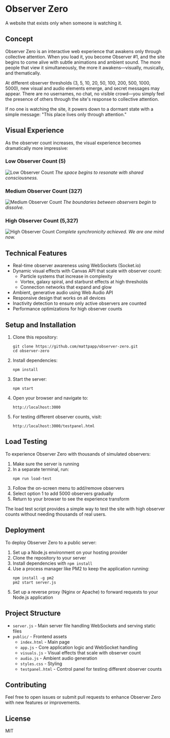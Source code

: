 # Observer Zero

A website that exists only when someone is watching it.

## Concept

Observer Zero is an interactive web experience that awakens only through collective attention. When you load it, you become Observer #1, and the site begins to come alive with subtle animations and ambient sound. The more people that view it simultaneously, the more it awakens—visually, musically, and thematically.

At different observer thresholds (3, 5, 10, 20, 50, 100, 200, 500, 1000, 5000), new visual and audio elements emerge, and secret messages may appear. There are no usernames, no chat, no visible crowd—you simply feel the presence of others through the site's response to collective attention.

If no one is watching the site, it powers down to a dormant state with a simple message: "This place lives only through attention."

## Visual Experience

As the observer count increases, the visual experience becomes dramatically more impressive:

### Low Observer Count (5)
![Low Observer Count](screenshots/observer_5.png)
*The space begins to resonate with shared consciousness.*

### Medium Observer Count (327)
![Medium Observer Count](screenshots/observer_327.png)
*The boundaries between observers begin to dissolve.*

### High Observer Count (5,327)
![High Observer Count](screenshots/observer_5327.png)
*Complete synchronicity achieved. We are one mind now.*

## Technical Features

- Real-time observer awareness using WebSockets (Socket.io)
- Dynamic visual effects with Canvas API that scale with observer count:
  - Particle systems that increase in complexity
  - Vortex, galaxy spiral, and starburst effects at high thresholds
  - Connection networks that expand and glow
- Ambient, generative audio using Web Audio API
- Responsive design that works on all devices
- Inactivity detection to ensure only active observers are counted
- Performance optimizations for high observer counts

## Setup and Installation

1. Clone this repository:
   ```
   git clone https://github.com/mattpapp/observer-zero.git
   cd observer-zero
   ```

2. Install dependencies:
   ```
   npm install
   ```

3. Start the server:
   ```
   npm start
   ```

4. Open your browser and navigate to:
   ```
   http://localhost:3000
   ```

5. For testing different observer counts, visit:
   ```
   http://localhost:3000/testpanel.html
   ```

## Load Testing

To experience Observer Zero with thousands of simulated observers:

1. Make sure the server is running
2. In a separate terminal, run:
   ```
   npm run load-test
   ```
3. Follow the on-screen menu to add/remove observers
4. Select option 1 to add 5000 observers gradually
5. Return to your browser to see the experience transform

The load test script provides a simple way to test the site with high observer counts without needing thousands of real users.

## Deployment

To deploy Observer Zero to a public server:

1. Set up a Node.js environment on your hosting provider
2. Clone the repository to your server
3. Install dependencies with `npm install`
4. Use a process manager like PM2 to keep the application running:
   ```
   npm install -g pm2
   pm2 start server.js
   ```
5. Set up a reverse proxy (Nginx or Apache) to forward requests to your Node.js application

## Project Structure

- `server.js` - Main server file handling WebSockets and serving static files
- `public/` - Frontend assets
  - `index.html` - Main page
  - `app.js` - Core application logic and WebSocket handling
  - `visuals.js` - Visual effects that scale with observer count
  - `audio.js` - Ambient audio generation
  - `styles.css` - Styling
  - `testpanel.html` - Control panel for testing different observer counts

## Contributing

Feel free to open issues or submit pull requests to enhance Observer Zero with new features or improvements.

## License

MIT 